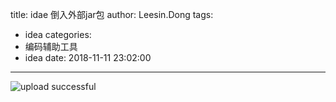 title: idae 倒入外部jar包
author: Leesin.Dong
tags:
  - idea
categories:
  - 编码辅助工具
  - idea
date: 2018-11-11 23:02:00
---

![upload successful](/images/my_blog_193.png)